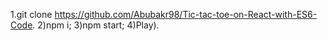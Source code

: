 1.git clone https://github.com/Abubakr98/Tic-tac-toe-on-React-with-ES6-Code.
2)npm i;
3)npm start;
4)Play).
